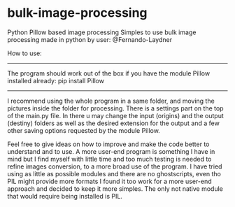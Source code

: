 # bulk-image-processing
Python Pillow based image processing
Simples to use bulk image processing made in python by user: @Fernando-Laydner 

How to use:
*******************************************************************************************************
The program should work out of the box if you have the module Pillow installed already: pip install Pillow
*******************************************************************************************************
I recommend using the whole program in a same folder, and moving the pictures inside the folder for processing. 
There is a settings part on the top of the main.py file. In there u may change the input (origins) and the output (destiny) folders as well as the desired extension for the output and a few other saving options requested by  the module Pillow.

Feel free to give ideas on how to improve and make the code better to understand and to use. 
A more user-end program is something I have in mind but I find myself with little time and too much testing is needed to refine images conversion, to a more broad use of the program. 
I have tried using as little as possible modules and there are no ghostscripts, even tho PIL might provide more formats I found it too work for a more user-end approach and decided to keep it more simples. The only not native module that would require being installed is PIL.
